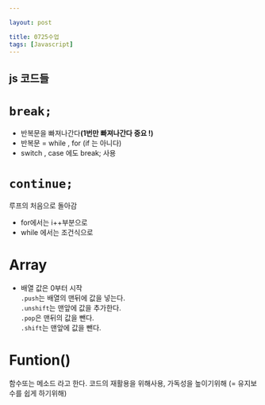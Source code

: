 ```yaml
---

layout: post

title: 0725수업
tags: [Javascript]
---
```


js 코드들
--------

<code>break;</code> 
=================
* 반복문을 빠져나간다<b>(1번만 빠져나간다 중요 !)</b>
* 반복문 = while , for  (if 는 아니다)
* switch , case 에도 break; 사용 

<code>continue;</code> 
====================
 루프의 처음으로 돌아감
* for에서는 i++부분으로
* while 에서는 조건식으로

Array
=====

* 배열 값은 0부터 시작<br>
<code>.push</code>는 배열의 맨뒤에 값을 넣는다.<br>
<code>.unshift</code>는 맨앞에 값을 추가한다.<br>
<code>.pop</code>은 맨뒤의 값을 뺀다.<br>
<code>.shift</code>는 맨앞에 값을 뺀다.<br>


Funtion() 
======
함수또는 메소드 라고 한다.
코드의 재활용을 위해사용, 가독성을 높이기위해 (= 유지보수를 쉽게 하기위해)
